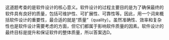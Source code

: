 这道题考查的是软件设计的核心意义。软件设计的过程主要目的是为了确保最终的软件具有良好的质量，包括可维护性、可扩展性、可靠性等。因此，用一个词来概括软件设计的重要性，最合适的就是“质量”（quality）。虽然准确性、效率和复杂性也是软件设计需要考虑的方面，但它们都属于影响软件质量的因素。软件设计的最终目标是提升和保证软件的整体质量，所以答案选D。
